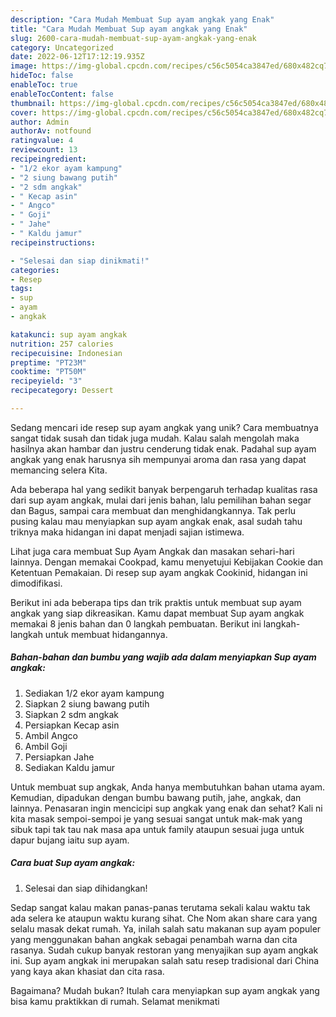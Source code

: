 ```yaml
---
description: "Cara Mudah Membuat Sup ayam angkak yang Enak"
title: "Cara Mudah Membuat Sup ayam angkak yang Enak"
slug: 2600-cara-mudah-membuat-sup-ayam-angkak-yang-enak
category: Uncategorized
date: 2022-06-12T17:12:19.935Z
image: https://img-global.cpcdn.com/recipes/c56c5054ca3847ed/680x482cq70/sup-ayam-angkak-foto-resep-utama.jpg
hideToc: false
enableToc: true
enableTocContent: false
thumbnail: https://img-global.cpcdn.com/recipes/c56c5054ca3847ed/680x482cq70/sup-ayam-angkak-foto-resep-utama.jpg
cover: https://img-global.cpcdn.com/recipes/c56c5054ca3847ed/680x482cq70/sup-ayam-angkak-foto-resep-utama.jpg
author: Admin
authorAv: notfound
ratingvalue: 4
reviewcount: 13
recipeingredient:
- "1/2 ekor ayam kampung"
- "2 siung bawang putih"
- "2 sdm angkak"
- " Kecap asin"
- " Angco"
- " Goji"
- " Jahe"
- " Kaldu jamur"
recipeinstructions:

- "Selesai dan siap dinikmati!"
categories:
- Resep
tags:
- sup
- ayam
- angkak

katakunci: sup ayam angkak 
nutrition: 257 calories
recipecuisine: Indonesian
preptime: "PT23M"
cooktime: "PT50M"
recipeyield: "3"
recipecategory: Dessert

---
```





Sedang mencari ide resep sup ayam angkak yang unik? Cara membuatnya sangat tidak susah dan tidak juga mudah. Kalau salah mengolah maka hasilnya akan hambar dan justru cenderung tidak enak. Padahal sup ayam angkak yang enak harusnya sih mempunyai aroma dan rasa yang dapat memancing selera Kita.





Ada beberapa hal yang sedikit banyak berpengaruh terhadap kualitas rasa dari sup ayam angkak, mulai dari jenis bahan, lalu pemilihan bahan segar dan Bagus, sampai cara membuat dan menghidangkannya. Tak perlu pusing kalau mau menyiapkan sup ayam angkak enak,      asal sudah tahu triknya maka hidangan ini dapat menjadi sajian istimewa.














Lihat juga cara membuat Sup Ayam Angkak dan masakan sehari-hari lainnya. Dengan memakai Cookpad, kamu menyetujui Kebijakan Cookie dan Ketentuan Pemakaian. Di resep sup ayam angkak Cookinid, hidangan ini dimodifikasi.






Berikut ini ada beberapa tips dan trik praktis untuk membuat sup ayam angkak yang siap dikreasikan. Kamu dapat membuat Sup ayam angkak memakai 8 jenis bahan dan 0 langkah pembuatan. Berikut ini langkah-langkah untuk membuat hidangannya.

<!--inarticleads1-->

##### Bahan-bahan dan bumbu yang wajib ada dalam menyiapkan Sup ayam angkak:

1. Sediakan 1/2 ekor ayam kampung
1. Siapkan 2 siung bawang putih
1. Siapkan 2 sdm angkak
1. Persiapkan  Kecap asin
1. Ambil  Angco
1. Ambil  Goji
1. Persiapkan  Jahe
1. Sediakan  Kaldu jamur


Untuk membuat sup angkak, Anda hanya membutuhkan bahan utama ayam. Kemudian, dipadukan dengan bumbu bawang putih, jahe, angkak, dan lainnya. Penasaran ingin mencicipi sup angkak yang enak dan sehat? Kali ni kita masak sempoi-sempoi je yang sesuai sangat untuk mak-mak yang sibuk tapi tak tau nak masa apa untuk family ataupun sesuai juga untuk dapur bujang iaitu sup ayam. 

<!--inarticleads2-->

##### Cara buat Sup ayam angkak:


1. Selesai dan siap dihidangkan!

Sedap sangat kalau makan panas-panas terutama sekali kalau waktu tak ada selera ke ataupun waktu kurang sihat. Che Nom akan share cara yang selalu masak dekat rumah. Ya, inilah salah satu makanan sup ayam populer yang menggunakan bahan angkak sebagai penambah warna dan cita rasanya. Sudah cukup banyak restoran yang menyajikan sup ayam angkak ini. Sup ayam angkak ini merupakan salah satu resep tradisional dari China yang kaya akan khasiat dan cita rasa. 

Bagaimana? Mudah bukan? Itulah cara menyiapkan sup ayam angkak yang bisa kamu praktikkan di rumah. Selamat menikmati
